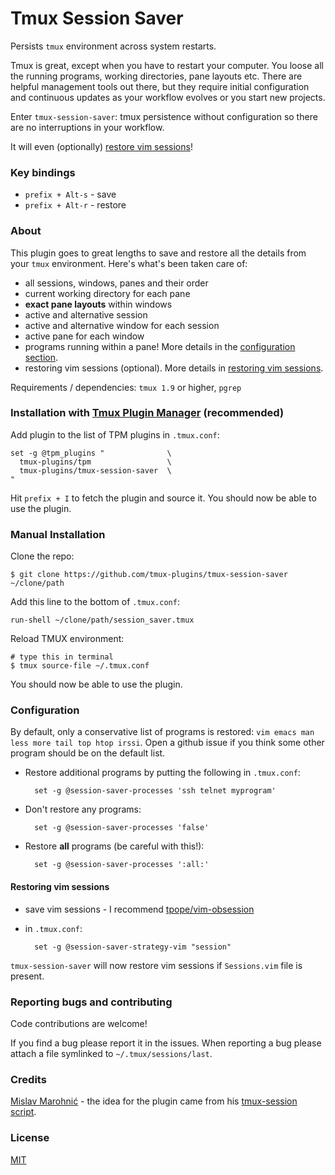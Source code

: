 # Tmux Session Saver

Persists `tmux` environment across system restarts.

Tmux is great, except when you have to restart your computer. You loose all the
running programs, working directories, pane layouts etc.
There are helpful management tools out there, but they require initial
configuration and continuous updates as your workflow evolves or you start new
projects.

Enter `tmux-session-saver`: tmux persistence without configuration so there are
no interruptions in your workflow.

It will even (optionally) [restore vim sessions](#restoring-vim-sessions)!

### Key bindings

- `prefix + Alt-s` - save
- `prefix + Alt-r` - restore

### About

This plugin goes to great lengths to save and restore all the details from your
`tmux` environment. Here's what's been taken care of:

- all sessions, windows, panes and their order
- current working directory for each pane
- **exact pane layouts** within windows
- active and alternative session
- active and alternative window for each session
- active pane for each window
- programs running within a pane! More details in the [configuration section](#configuration).
- restoring vim sessions (optional). More details in
  [restoring vim sessions](#restoring-vim-sessions).

Requirements / dependencies: `tmux 1.9` or higher, `pgrep`

### Installation with [Tmux Plugin Manager](https://github.com/tmux-plugins/tpm) (recommended)

Add plugin to the list of TPM plugins in `.tmux.conf`:

    set -g @tpm_plugins "              \
      tmux-plugins/tpm                 \
      tmux-plugins/tmux-session-saver  \
    "

Hit `prefix + I` to fetch the plugin and source it. You should now be able to
use the plugin.

### Manual Installation

Clone the repo:

    $ git clone https://github.com/tmux-plugins/tmux-session-saver ~/clone/path

Add this line to the bottom of `.tmux.conf`:

    run-shell ~/clone/path/session_saver.tmux

Reload TMUX environment:

    # type this in terminal
    $ tmux source-file ~/.tmux.conf

You should now be able to use the plugin.

### Configuration

By default, only a conservative list of programs is restored:
`vim emacs man less more tail top htop irssi`.
Open a github issue if you think some other program should be on the default list.

- Restore additional programs by putting the following in `.tmux.conf`:

        set -g @session-saver-processes 'ssh telnet myprogram'

- Don't restore any programs:

        set -g @session-saver-processes 'false'

- Restore **all** programs (be careful with this!):

        set -g @session-saver-processes ':all:'

#### Restoring vim sessions

- save vim sessions - I recommend [tpope/vim-obsession](tpope/vim-obsession)
- in `.tmux.conf`:

        set -g @session-saver-strategy-vim "session"

`tmux-session-saver` will now restore vim sessions if `Sessions.vim` file is
present.

### Reporting bugs and contributing

Code contributions are welcome!

If you find a bug please report it in the issues. When reporting a bug please
attach a file symlinked to `~/.tmux/sessions/last`.

### Credits

[Mislav Marohnić](https://github.com/mislav) - the idea for the plugin came from his
[tmux-session script](https://github.com/mislav/dotfiles/blob/master/bin/tmux-session).

### License
[MIT](LICENSE.md)
